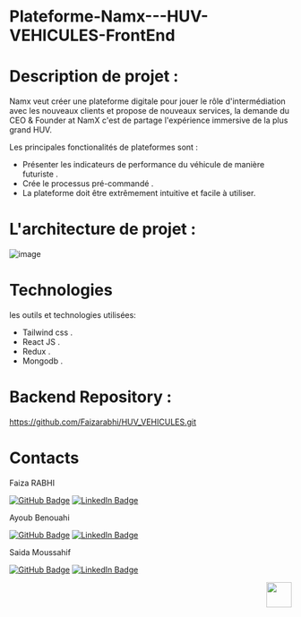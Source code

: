 # Plateforme-Namx---HUV-VEHICULES-FrontEnd

# Description de projet :

Namx veut créer une plateforme digitale pour jouer le rôle d'intermédiation avec les nouveaux clients et propose de nouveaux services, 
la demande du CEO & Founder at NamX c'est de partage l'expérience immersive de la plus grand HUV.

Les principales fonctionalités de plateformes sont :

- Présenter les indicateurs de performance du véhicule de manière futuriste .
- Crée le processus pré-commandé .
- La plateforme doit être extrêmement intuitive et facile à utiliser.


# L'architecture de projet :

![image](https://user-images.githubusercontent.com/93975470/208064026-9f3d2a12-f30f-49ca-b4c8-6c548bc5488c.png)


 # Technologies
les outils et technologies utilisées:

- Tailwind css .
- React JS .
- Redux .
- Mongodb .

# Backend Repository :

https://github.com/Faizarabhi/HUV_VEHICULES.git


# Contacts

Faiza RABHI

[![GitHub Badge](https://img.shields.io/badge/GitHub-100000?style=for-the-badge&logo=github&logoColor=white)](https://github.com/Faizarabhi)
[![LinkedIn Badge](https://img.shields.io/badge/LinkedIn-0077B5?style=for-the-badge&logo=linkedin&logoColor=white)](https://www.linkedin.com/in/faiza-rabhi/)




Ayoub Benouahi

[![GitHub Badge](https://img.shields.io/badge/GitHub-100000?style=for-the-badge&logo=github&logoColor=white)](https://github.com/Benouahi1)
[![LinkedIn Badge](https://img.shields.io/badge/LinkedIn-0077B5?style=for-the-badge&logo=linkedin&logoColor=white)](https://www.linkedin.com/in/benouahi-ayoub-642542236/)


Saida Moussahif

[![GitHub Badge](https://img.shields.io/badge/GitHub-100000?style=for-the-badge&logo=github&logoColor=white)](https://github.com/saidamoussahif)
[![LinkedIn Badge](https://img.shields.io/badge/LinkedIn-0077B5?style=for-the-badge&logo=linkedin&logoColor=white)](https://www.linkedin.com/in/saida-moussahif/)
<p align="right"><a href="#start"><img width="45rem" src="https://raw.githubusercontent.com/xnbox/DeepfakeHTTP/main/img/top.png"></a></p>





